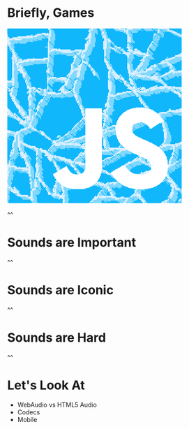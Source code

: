 # Briefly, Games

![Frozen JS](img/frozen.png)

^^

# Sounds are Important

^^

# Sounds are Iconic

^^

# Sounds are Hard

^^

# Let's Look At

* WebAudio vs HTML5 Audio
* Codecs
* Mobile